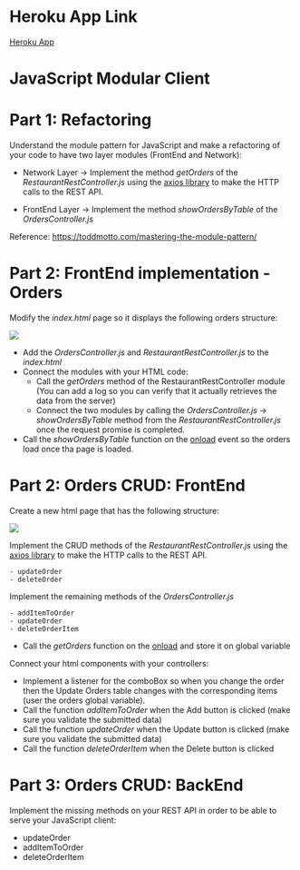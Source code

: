 # Heroku App Link

[Heroku App](https://orderslab-2.herokuapp.com/)


# JavaScript Modular Client



# Part 1: Refactoring

Understand the module pattern for JavaScript and make a refactoring of your code to have two layer modules (FrontEnd and Network):

- Network Layer -> Implement the method *getOrders* of the *RestaurantRestController.js* using the [axios library](https://github.com/axios/axios) to make the HTTP calls to the REST API.
 
    
- FrontEnd Layer -> Implement the method *showOrdersByTable* of the *OrdersController.js*
    
  
Reference: https://toddmotto.com/mastering-the-module-pattern/


# Part 2: FrontEnd implementation - Orders

Modify the *index.html* page so it displays the following orders structure:

![](img/orders.png)

- Add the *OrdersController.js* and *RestaurantRestController.js* to the *index.html*
- Connect the modules with your HTML code:
    - Call the *getOrders* method of the RestaurantRestController module (You can add a log so you can verify that it actually retrieves the data from the server)
    - Connect the two modules by calling the  *OrdersController.js* -> *showOrdersByTable* method from the *RestaurantRestController.js* once the request promise is completed.
- Call the *showOrdersByTable* function on the [onload](https://www.w3schools.com/tags/ev_onload.asp) event so the orders load once tha page is loaded.


# Part 2: Orders CRUD: FrontEnd

Create a new html page that has the following structure:

![](img/update-orders.png)


Implement the CRUD methods of the *RestaurantRestController.js* using the [axios library](https://github.com/axios/axios) to make the HTTP calls to the REST API.

    - updateOrder
    - deleteOrder
    
    
Implement the remaining methods of the *OrdersController.js*

    - addItemToOrder
    - updateOrder
    - deleteOrderItem
    
- Call the *getOrders* function on the [onload](https://www.w3schools.com/tags/ev_onload.asp) and store it on global variable    
    
Connect your html components with your controllers:

   - Implement a listener for the comboBox so when you change the order then the Update Orders table changes with the corresponding items (user the orders global variable).
   - Call the function *addItemToOrder* when the Add button is clicked (make sure you validate the submitted data)
   - Call the function *updateOrder* when the Update button is clicked (make sure you validate the submitted data)
   - Call the function *deleteOrderItem* when the Delete button is clicked
   
# Part 3: Orders CRUD: BackEnd   

Implement the missing methods on your REST API in order to be able to serve your JavaScript client:

- updateOrder
- addItemToOrder
- deleteOrderItem
 
